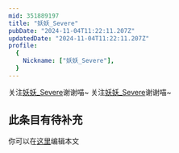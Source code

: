 ```yaml
---
mid: 351889197
title: "妖妖_Severe"
pubDate: "2024-11-04T11:22:11.207Z"
updatedDate: "2024-11-04T11:22:11.207Z"
profile:
  {
    Nickname: ["妖妖_Severe"],
  }
---
```


关注[妖妖_Severe](https://space.bilibili.com/351889197)谢谢喵~ 关注[妖妖_Severe](https://space.bilibili.com/351889197)谢谢喵~

## 此条目有待补充
你可以在[这里](https://github.com/Yuhanawa/VTuber.ICU/edit/master/src/content/v/妖妖_Severe/index.md)编辑本文
